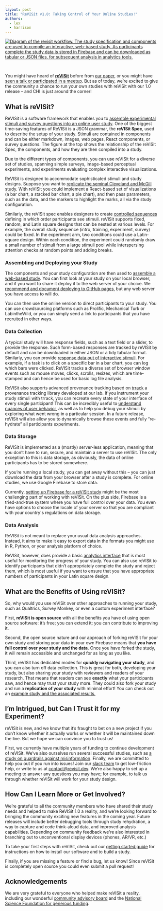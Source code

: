 ```yaml
---
layout: post
title: "ReVISit v1.0: Taking Control of Your Online Studies!"
authors:
  - lex
  - harrison
---
```

[![Diagram of the revisit workflow. The study specification and components are used to compile an interactive, web-based study. As participants complete the study data is stored in Firebase and can be downloaded as tabular or JSON files, for subsequent analysis in analytics tools.](https://vdl.sci.utah.edu/assets/images/posts/2024-06-20_revisit-overview.png)](https://vdl.sci.utah.edu/assets/images/posts/2024-06-20_revisit-overview.png)

<br />

You might have heard of **[reVISit](https://revisit.dev/)** before from [our paper](https://vdl.sci.utah.edu/publications/2023_shortpaper_revisit/), or you might have [seen a talk or participated in a meetup](https://revisit.dev/community/#community-activities). But as of today, we’re excited to give the community a chance to run your own studies with reVISit with our 1.0 release – and CHI is just around the corner! 

## What is reVISit? 

ReVISit is a software framework that enables you to [assemble experimental stimuli and survey questions into an online user study](https://revisit.dev/docs/getting-started/how-does-it-work/). 
One of the biggest time-saving features of ReVISit is a JSON grammar, the **reVISit Spec**, used to describe the setup of your study. 
Stimuli are contained in components and can be either markdown, images, web pages, React components, or survey questions. 
The figure at the top shows the relationship of the reVISit Spec, the components, and how they are then compiled into a study. 

Due to the different types of components, you can use reVISit for a diverse set of studies, spanning simple surveys, image-based perceptual experiments, and experiments evaluating complex interactive visualizations. 

ReVISit is designed to accommodate sophisticated stimuli and study designs. Suppose you want to [replicate the seminal Cleveland and McGill study](https://revisit.dev/study/demo-cleveland/). With reVISit you could implement a React-based set of visualizations (a bar chart, a stacked bar chart, a pie chart), and then pass parameters, such as the data, and the markers to highlight the marks, all via the study configuration. 

Similarly, the reVISit spec enables designers to create [controlled sequences](https://revisit.dev/docs/designing-studies/study-sequences/) defining in which order participants see stimuli. reVISit supports fixed, random, and Latin square designs that can be nested at various levels. For example, the overall study sequence (intro, training, experiment, survey) could be fixed. In the experiment arm, two conditions could use a Latin-square design. Within each condition, the experiment could randomly draw a small number of stimuli from a large stimuli pool while interspersing attention checks at random points and adding breaks. 

### Assembling and Deploying your Study

The components and your study configuration are then used to [assemble a web-based study](https://revisit.dev/docs/getting-started/your-first-study/). You can first look at your study on your local browser, and if you want to share it deploy it to the web server of your choice. We [recommend and document deploying to GitHub pages](https://revisit.dev/docs/data-and-deployment/deploying-to-static-website/), but any web server you have access to will do.   

You can then use the online version to direct participants to your study. You can use crowdsourcing platforms such as Prolific, Mechanical Turk or LabintheWild, or you can simply send a link to participants that you have recruited in other ways. 

### Data Collection 
A typical study will have response fields, such as a text field or a slider, to provide the response. Such form-based responses are tracked by reVISit by default and can be downloaded in either JSON or a tidy tabular format. Similarly, you can provide [response data out of interactive stimuli](https://revisit.dev/docs/designing-studies/html-stimulus/). For example, if a task is to click on a specific bar in a bar chart, you can log which bars were clicked. ReVISit tracks a diverse set of browser window events such as mouse moves, clicks, scrolls, resizes, which are time-stamped and can hence be used for basic log file analysis. 

ReVISit also supports advanced provenance tracking based on [trrack](https://apps.vdl.sci.utah.edu/trrack) a provenance tracking library  developed at our lab. If you instrument your study stimuli with trrack, you can recreate every state of your interface of every single participant! This can be incredibly useful to [understand nuances of user behavior](https://vdl.sci.utah.edu/publications/2021_chi_revisit/), as well as to help you debug your stimuli by exploring what went wrong in a particular session. In a future release, reVISit will also allow you to dynamically browse these events and fully “re-hydrate” all participants experiments. 

### Data Storage

ReVISit is implemented as a (mostly) server-less application, meaning that you don’t have to run, secure, and maintain a server to use reVISit. The only exception to this is data storage, as obviously, the data of online participants has to be stored somewhere. 

If you’re running a local study, you can get away without this – you can just download the data from your browser after a study is complete. For online studies, we use Google Firebase to store data.

Currently, [setting up Firebase for a reVISit study](https://revisit.dev/docs/data-and-deployment/firebase-setup/) might be the most challenging part of working with reVISit. On the plus side, Firebase is a tried-and-true system where you have full control over your data. You even have options to choose the locale of your server so that you are compliant with your country's regulations on data storage. 

### Data Analysis

ReVISit is not meant to replace your usual data analysis approaches. Instead, it aims to make it easy to export data in the formats you might use in R, Python, or your analysis platform of choice. 

ReVISit, however, does provide a basic [analytics interface](https://revisit.dev/docs/analysis/) that is most useful for monitoring the progress of your study. You can also use reVISit to identify participants that didn’t appropriately complete the study and reject them, which is most useful if you want to ensure that you have appropriate numbers of participants in your Latin square design. 

## What are the Benefits of Using reVISit? 

So, why would you use reVISit over other approaches to running your study, such as Qualtrics, Survey Monkey, or even a custom experiment interface? 

First, **reVISit is open source** with all the benefits you have of using open source software: it’s free; you can extend it; you can contribute to improving it. 

Second, the open source nature and our approach of forking reVISit for your own study and storing your data in your own Firebase means that **you have full control over your study and the data**. Once you have forked the study, it will remain accessible and unchanged for as long as you like. 

Third, reVISit has dedicated modes for **quickly navigating your study**, and you can also turn off data collection. This is great for both, developing your study, but also sharing your study with reviewers and readers of your research. That means that readers can see **exactly** what your participants saw, and hence may trust your study more. They could also fork your study and run a **replication of your study** with minimal effort! You can check out an [example study and the associated results.](https://vdl.sci.utah.edu/viz-guardrails-study/) 

## I’m Intrigued, but Can I Trust it for my Experiment? 

reVISit is new, and we know that it’s fraught to bet on a new project if you don’t know whether it actually works or whether it will be maintained down the line. But we hope we can convince you to trust us! 

First, we currently have multiple years of funding to continue development of reVISit. 
We’ve also ourselves run several successful studies, such as [a study on guardrails against misinformation](https://vdl.sci.utah.edu/viz-guardrails-study/). Finally, we are committed to help you out if you run into issues! Join our [slack team](https://join.slack.com/t/revisit-nsf/shared_invite/zt-25mrh5ppi-6sDAL6HqcWJh_uvt2~~DMQ) to get low-friction help, or write to us at [contact@revisit.dev](mailto:contact@revisit.dev). We’re also happy to set up a meeting to answer any questions you may have; for example, to talk us through whether reVISit will work for your study design. 


## How Can I Learn More or Get Involved? 

We’re grateful to all the community members who have shared their study needs and helped to make ReVISit 1.0 a reality, and we’re looking forward to bringing the community exciting new features in the coming year. Future releases will include better debugging tools through study rehydration, a way to capture and code think-aloud data, and improved analysis capabilities. Depending on community feedback we're also interested in branching out to unconventional display devices (phones, AR/VR, etc.)

To take your first steps with reVISit, check out our [getting started guide](https://revisit.dev/docs/getting-started/) for instructions on how to install our software and to build a study.

Finally, if you are missing a feature or find a bug, let us know! Since reVISit is completely open source you could even submit a pull request!

## Acknowledgements

We are very grateful to everyone who helped make reVISit a reality, including our wonderful [community advisory board](https://revisit.dev/community/#community-advisory-board) and the [National Science Foundation for generous funding](https://vdl.sci.utah.edu/projects/2022-nsf-revisit/). 
